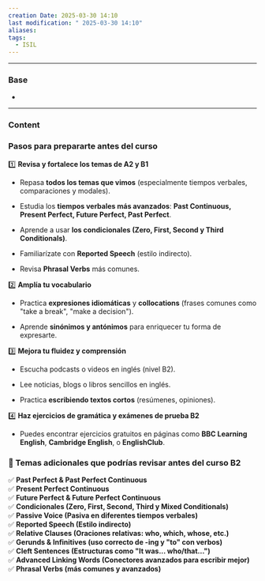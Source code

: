```yaml
---
creation Date: 2025-03-30 14:10
last modification: " 2025-03-30 14:10"
aliases: 
tags:
  - ISIL
---
```

___
### Base
- 
___
### Content

### **Pasos para prepararte antes del curso**

1️⃣ **Revisa y fortalece los temas de A2 y B1**

- Repasa **todos los temas que vimos** (especialmente tiempos verbales, comparaciones y modales).
    
- Estudia los **tiempos verbales más avanzados**: **Past Continuous, Present Perfect, Future Perfect, Past Perfect**.
    
- Aprende a usar **los condicionales (Zero, First, Second y Third Conditionals)**.
    
- Familiarízate con **Reported Speech** (estilo indirecto).
    
- Revisa **Phrasal Verbs** más comunes.
    

2️⃣ **Amplía tu vocabulario**

- Practica **expresiones idiomáticas** y **collocations** (frases comunes como "take a break", "make a decision").
    
- Aprende **sinónimos y antónimos** para enriquecer tu forma de expresarte.
    

3️⃣ **Mejora tu fluidez y comprensión**

- Escucha podcasts o videos en inglés (nivel B2).
    
- Lee noticias, blogs o libros sencillos en inglés.
    
- Practica **escribiendo textos cortos** (resúmenes, opiniones).
    

4️⃣ **Haz ejercicios de gramática y exámenes de prueba B2**

- Puedes encontrar ejercicios gratuitos en páginas como **BBC Learning English**, **Cambridge English**, o **EnglishClub**.
    

### **📌 Temas adicionales que podrías revisar antes del curso B2**

✅ **Past Perfect & Past Perfect Continuous**  
✅ **Present Perfect Continuous**  
✅ **Future Perfect & Future Perfect Continuous**  
✅ **Condicionales (Zero, First, Second, Third y Mixed Conditionals)**  
✅ **Passive Voice (Pasiva en diferentes tiempos verbales)**  
✅ **Reported Speech (Estilo indirecto)**  
✅ **Relative Clauses (Oraciones relativas: who, which, whose, etc.)**  
✅ **Gerunds & Infinitives (uso correcto de -ing y "to" con verbos)**  
✅ **Cleft Sentences (Estructuras como "It was... who/that...")**  
✅ **Advanced Linking Words (Conectores avanzados para escribir mejor)**  
✅ **Phrasal Verbs (más comunes y avanzados)**